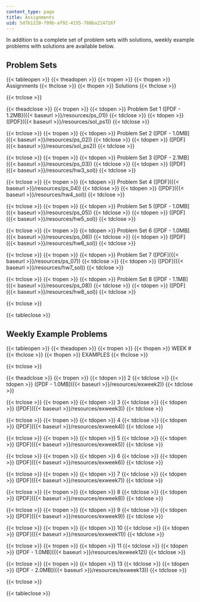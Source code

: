 ```yaml
---
content_type: page
title: Assignments
uid: 5d7b1220-f09b-af92-4155-788ba214726f
---
```


In addition to a complete set of problem sets with solutions, weekly example problems with solutions are available below.

Problem Sets
------------

{{< tableopen >}}
{{< theadopen >}}
{{< tropen >}}
{{< thopen >}}
Assignments
{{< thclose >}}
{{< thopen >}}
Solutions
{{< thclose >}}

{{< trclose >}}

{{< theadclose >}}
{{< tropen >}}
{{< tdopen >}}
Problem Set 1 ([PDF - 1.2MB]({{< baseurl >}}/resources/ps_01))
{{< tdclose >}}
{{< tdopen >}}
([PDF]({{< baseurl >}}/resources/sol_ps1))
{{< tdclose >}}

{{< trclose >}}
{{< tropen >}}
{{< tdopen >}}
Problem Set 2 ([PDF - 1.0MB]({{< baseurl >}}/resources/ps_02))
{{< tdclose >}}
{{< tdopen >}}
([PDF]({{< baseurl >}}/resources/sol_ps2))
{{< tdclose >}}

{{< trclose >}}
{{< tropen >}}
{{< tdopen >}}
Problem Set 3 ([PDF - 2.1MB]({{< baseurl >}}/resources/ps_03))
{{< tdclose >}}
{{< tdopen >}}
([PDF]({{< baseurl >}}/resources/hw3_sol))
{{< tdclose >}}

{{< trclose >}}
{{< tropen >}}
{{< tdopen >}}
Problem Set 4 ([PDF]({{< baseurl >}}/resources/ps_04))
{{< tdclose >}}
{{< tdopen >}}
([PDF]({{< baseurl >}}/resources/hw4_sol))
{{< tdclose >}}

{{< trclose >}}
{{< tropen >}}
{{< tdopen >}}
Problem Set 5 ([PDF - 1.0MB]({{< baseurl >}}/resources/ps_05))
{{< tdclose >}}
{{< tdopen >}}
([PDF]({{< baseurl >}}/resources/hw5_sol))
{{< tdclose >}}

{{< trclose >}}
{{< tropen >}}
{{< tdopen >}}
Problem Set 6 ([PDF - 1.0MB]({{< baseurl >}}/resources/ps_06))
{{< tdclose >}}
{{< tdopen >}}
([PDF]({{< baseurl >}}/resources/hw6_sol))
{{< tdclose >}}

{{< trclose >}}
{{< tropen >}}
{{< tdopen >}}
Problem Set 7 ([PDF]({{< baseurl >}}/resources/ps_07))
{{< tdclose >}}
{{< tdopen >}}
([PDF]({{< baseurl >}}/resources/hw7_sol))
{{< tdclose >}}

{{< trclose >}}
{{< tropen >}}
{{< tdopen >}}
Problem Set 8 ([PDF - 1.1MB]({{< baseurl >}}/resources/ps_08))
{{< tdclose >}}
{{< tdopen >}}
([PDF]({{< baseurl >}}/resources/hw8_sol))
{{< tdclose >}}

{{< trclose >}}

{{< tableclose >}}

Weekly Example Problems
-----------------------

{{< tableopen >}}
{{< theadopen >}}
{{< tropen >}}
{{< thopen >}}
WEEK #
{{< thclose >}}
{{< thopen >}}
EXAMPLES
{{< thclose >}}

{{< trclose >}}

{{< theadclose >}}
{{< tropen >}}
{{< tdopen >}}
2
{{< tdclose >}}
{{< tdopen >}}
([PDF - 1.0MB]({{< baseurl >}}/resources/exweek2))
{{< tdclose >}}

{{< trclose >}}
{{< tropen >}}
{{< tdopen >}}
3
{{< tdclose >}}
{{< tdopen >}}
([PDF]({{< baseurl >}}/resources/exweek3))
{{< tdclose >}}

{{< trclose >}}
{{< tropen >}}
{{< tdopen >}}
4
{{< tdclose >}}
{{< tdopen >}}
([PDF]({{< baseurl >}}/resources/exweek4))
{{< tdclose >}}

{{< trclose >}}
{{< tropen >}}
{{< tdopen >}}
5
{{< tdclose >}}
{{< tdopen >}}
([PDF]({{< baseurl >}}/resources/exweek5))
{{< tdclose >}}

{{< trclose >}}
{{< tropen >}}
{{< tdopen >}}
6
{{< tdclose >}}
{{< tdopen >}}
([PDF]({{< baseurl >}}/resources/exweek6))
{{< tdclose >}}

{{< trclose >}}
{{< tropen >}}
{{< tdopen >}}
7
{{< tdclose >}}
{{< tdopen >}}
([PDF]({{< baseurl >}}/resources/exweek7))
{{< tdclose >}}

{{< trclose >}}
{{< tropen >}}
{{< tdopen >}}
8
{{< tdclose >}}
{{< tdopen >}}
([PDF]({{< baseurl >}}/resources/exweek8))
{{< tdclose >}}

{{< trclose >}}
{{< tropen >}}
{{< tdopen >}}
9
{{< tdclose >}}
{{< tdopen >}}
([PDF]({{< baseurl >}}/resources/exweek9))
{{< tdclose >}}

{{< trclose >}}
{{< tropen >}}
{{< tdopen >}}
10
{{< tdclose >}}
{{< tdopen >}}
([PDF]({{< baseurl >}}/resources/exweek11))
{{< tdclose >}}

{{< trclose >}}
{{< tropen >}}
{{< tdopen >}}
11
{{< tdclose >}}
{{< tdopen >}}
([PDF - 1.0MB]({{< baseurl >}}/resources/exweek12))
{{< tdclose >}}

{{< trclose >}}
{{< tropen >}}
{{< tdopen >}}
13
{{< tdclose >}}
{{< tdopen >}}
([PDF - 2.0MB]({{< baseurl >}}/resources/exweek13))
{{< tdclose >}}

{{< trclose >}}

{{< tableclose >}}